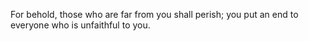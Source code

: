 For behold, those who are far from you shall perish; you put an end to everyone who is unfaithful to you.

